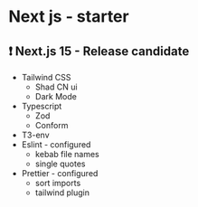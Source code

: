# Next js - starter

## :exclamation: Next.js 15 - Release candidate

- Tailwind CSS
  - Shad CN ui
  - Dark Mode
- Typescript
  - Zod
  - Conform
- T3-env
- Eslint - configured
  - kebab file names
  - single quotes
- Prettier - configured
  - sort imports
  - tailwind plugin

